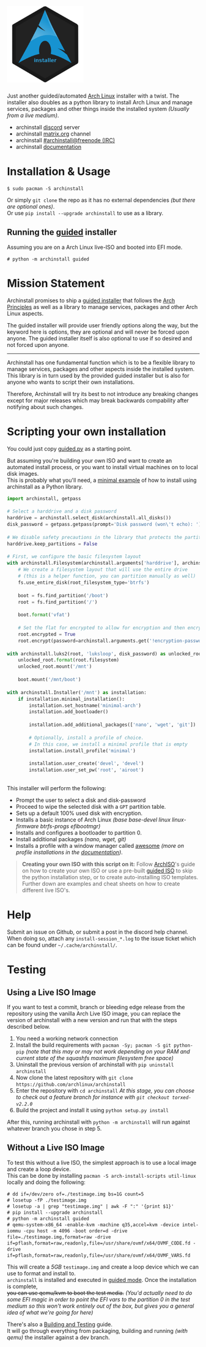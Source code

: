# <img src="https://github.com/archlinux/archinstall/raw/master/docs/logo.png" alt="drawing" width="200"/>
Just another guided/automated [Arch Linux](https://wiki.archlinux.org/index.php/Arch_Linux) installer with a twist.
The installer also doubles as a python library to install Arch Linux and manage services, packages and other things inside the installed system *(Usually from a live medium)*.

 * archinstall [discord](https://discord.gg/cqXU88y) server
 * archinstall [matrix.org](https://app.element.io/#/room/#archinstall:matrix.org) channel
 * archinstall [#archinstall@freenode (IRC)](irc://#archinstall@FreeNode)
 * archinstall [documentation](https://python-archinstall.readthedocs.io/en/latest/index.html)


# Installation & Usage

    $ sudo pacman -S archinstall

Or simply `git clone` the repo as it has no external dependencies *(but there are optional ones)*.<br>
Or use `pip install --upgrade archinstall` to use as a library.

## Running the [guided](examples/guided.py) installer

Assuming you are on a Arch Linux live-ISO and booted into EFI mode.

    # python -m archinstall guided

# Mission Statement

Archinstall promises to ship a [guided installer](https://github.com/archlinux/archinstall/blob/master/examples/guided.py) that follows the [Arch Principles](https://wiki.archlinux.org/index.php/Arch_Linux#Principles) as well as a library to manage services, packages and other Arch Linux aspects.

The guided installer will provide user friendly options along the way, but the keyword here is options, they are optional and will never be forced upon anyone. The guided installer itself is also optional to use if so desired and not forced upon anyone.

---

Archinstall has one fundamental function which is to be a flexible library to manage services, packages and other aspects inside the installed system. This library is in turn used by the provided guided installer but is also for anyone who wants to script their own installations.

Therefore, Archinstall will try its best to not introduce any breaking changes except for major releases which may break backwards compability after notifying about such changes.

# Scripting your own installation

You could just copy [guided.py](examples/guided.py) as a starting point.

But assuming you're building your own ISO and want to create an automated install process, or you want to install virtual machines on to local disk images.<br>
This is probably what you'll need, a [minimal example](examples/minimal.py) of how to install using archinstall as a Python library.

```python
import archinstall, getpass

# Select a harddrive and a disk password
harddrive = archinstall.select_disk(archinstall.all_disks())
disk_password = getpass.getpass(prompt='Disk password (won\'t echo): ')

# We disable safety precautions in the library that protects the partitions
harddrive.keep_partitions = False

# First, we configure the basic filesystem layout
with archinstall.Filesystem(archinstall.arguments['harddrive'], archinstall.GPT) as fs:
    # We create a filesystem layout that will use the entire drive
    # (this is a helper function, you can partition manually as well)
    fs.use_entire_disk(root_filesystem_type='btrfs')

    boot = fs.find_partition('/boot')
    root = fs.find_partition('/')

    boot.format('vfat')

    # Set the flat for encrypted to allow for encryption and then encrypt
    root.encrypted = True
    root.encrypt(password=archinstall.arguments.get('!encryption-password', None))

with archinstall.luks2(root, 'luksloop', disk_password) as unlocked_root:
    unlocked_root.format(root.filesystem)
    unlocked_root.mount('/mnt')

    boot.mount('/mnt/boot')

with archinstall.Installer('/mnt') as installation:
    if installation.minimal_installation():
        installation.set_hostname('minimal-arch')
        installation.add_bootloader()

        installation.add_additional_packages(['nano', 'wget', 'git'])

        # Optionally, install a profile of choice.
        # In this case, we install a minimal profile that is empty
        installation.install_profile('minimal')

        installation.user_create('devel', 'devel')
        installation.user_set_pw('root', 'airoot')
        
```

This installer will perform the following:

 * Prompt the user to select a disk and disk-password
 * Proceed to wipe the selected disk with a `GPT` partition table.
 * Sets up a default 100% used disk with encryption.
 * Installs a basic instance of Arch Linux *(base base-devel linux linux-firmware btrfs-progs efibootmgr)*
 * Installs and configures a bootloader to partition 0.
 * Install additional packages *(nano, wget, git)*
 * Installs a profile with a window manager called [awesome](https://github.com/archlinux/archinstall/blob/master/profiles/awesome.py) *(more on profile installations in the [documentation](https://python-archinstall.readthedocs.io/en/latest/archinstall/Profile.html))*.

> **Creating your own ISO with this script on it:** Follow [ArchISO](https://wiki.archlinux.org/index.php/archiso)'s guide on how to create your own ISO or use a pre-built [guided ISO](https://hvornum.se/archiso/) to skip the python installation step, or to create auto-installing ISO templates. Further down are examples and cheat sheets on how to create different live ISO's.

# Help

Submit an issue on Github, or submit a post in the discord help channel.<br>
When doing so, attach any `install-session_*.log` to the issue ticket which can be found under `~/.cache/archinstall/`.

# Testing

## Using a Live ISO Image

If you want to test a commit, branch or bleeding edge release from the repository using the vanilla Arch Live ISO image, you can replace the version of archinstall with a new version and run that with the steps described below.

 1. You need a working network connection
 2. Install the build requirements with `pacman -Sy; pacman -S git python-pip`
    *(note that this may or may not work depending on your RAM and current state of the squashfs maximum filesystem free space)*
 3. Uninstall the previous version of archinstall with `pip uninstall archinstall`
 4. Now clone the latest repository with `git clone https://github.com/archlinux/archinstall`
 5. Enter the repository with `cd archinstall`
    *At this stage, you can choose to check out a feature branch for instance with `git checkout torxed-v2.2.0`*
 6. Build the project and install it using `python setup.py install`

After this, running archinstall with `python -m archinstall` will run against whatever branch you chose in step 5.

## Without a Live ISO Image

To test this without a live ISO, the simplest approach is to use a local image and create a loop device.<br>
This can be done by installing `pacman -S arch-install-scripts util-linux` locally and doing the following:

    # dd if=/dev/zero of=./testimage.img bs=1G count=5
    # losetup -fP ./testimage.img
    # losetup -a | grep "testimage.img" | awk -F ":" '{print $1}'
    # pip install --upgrade archinstall
    # python -m archinstall guided
    # qemu-system-x86_64 -enable-kvm -machine q35,accel=kvm -device intel-iommu -cpu host -m 4096 -boot order=d -drive file=./testimage.img,format=raw -drive if=pflash,format=raw,readonly,file=/usr/share/ovmf/x64/OVMF_CODE.fd -drive if=pflash,format=raw,readonly,file=/usr/share/ovmf/x64/OVMF_VARS.fd

This will create a *5GB* `testimage.img` and create a loop device which we can use to format and install to.<br>
`archinstall` is installed and executed in [guided mode](#docs-todo). Once the installation is complete,<br>
~~you can use qemu/kvm to boot the test media.~~ *(You'd actually need to do some EFI magic in order to point the EFI vars to the partition 0 in the test medium so this won't work entirely out of the box, but gives you a general idea of what we're going for here)*

There's also a [Building and Testing](https://github.com/archlinux/archinstall/wiki/Building-and-Testing) guide.<br>
It will go through everything from packaging, building and running *(with qemu)* the installer against a dev branch.
